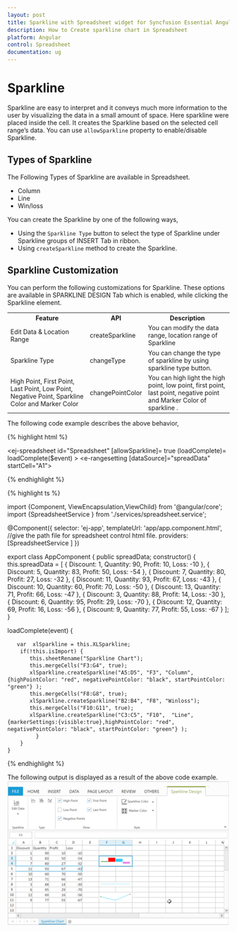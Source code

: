 ```yaml
---
layout: post
title: Sparkline with Spreadsheet widget for Syncfusion Essential Angular-2
description: How to Create sparkline chart in Spreadsheet 
platform: Angular
control: Spreadsheet
documentation: ug
---
```


# Sparkline

Sparkline are easy to interpret and it conveys much more information to the user by visualizing the data in a small amount of space. Here sparkline were placed inside the cell. It creates the Sparkline based on the selected cell range’s data. You can use `allowSparkline` property to enable/disable Sparkline.


## Types of Sparkline 

The Following Types of Sparkline are available in Spreadsheet.

*	Column
*	Line
*	Win/loss 

You can create the Sparkline by one of the following ways,

*	Using the `Sparkline Type` button to select the type of Sparkline under Sparkline groups of INSERT Tab in ribbon.
*	Using `createSparkline` method to create the Sparkline.


## Sparkline Customization

You can perform the following customizations for Sparkline. These options are available in SPARKLINE DESIGN Tab which is enabled, while clicking the Sparkline element.


<table>
    <colgroup><col width="180px" /></colgroup>
    <tr><th>Feature</br></th><th>API</br></th><th>Description</br></th></tr>
    <tr><td>Edit Data & Location Range</br></td><td>createSparkline</br></td><td>You can modify the data range, location range of Sparkline </br></td></tr>
    <tr><td>Sparkline Type</br></td><td>changeType</br></td><td>You can change the type of sparkline by using sparkline type button.</br></td></tr>
    <tr><td>High Point, First Point, Last Point, Low Point, Negative Point, Sparkline Color and Marker Color</br></td><td>changePointColor</br></td><td>You can high light the high point, low point, first point, last point, negative point and Marker Color of sparkline .</br></td></tr>
</table>

The following code example describes the above behavior,

{% highlight html %}

 <ej-spreadsheet id="Spreadsheet" [allowSparkline]= true (loadComplete)= loadComplete($event)  >
     <e-sheets>
            <e-sheet>
                 <e-rangesettings>
                    <e-rangesetting [dataSource]="spreadData" startCell="A1"></e-rangesetting>
                 </e-rangesettings>
            </e-sheet>
    </e-sheets>
</ej-spreadsheet>


{% endhighlight %}

{% highlight ts %}

import {Component, ViewEncapsulation,ViewChild} from '@angular/core';
 import {SpreadsheetService } from './services/spreadsheet.service';

@Component({
  selector: 'ej-app',
  templateUrl: 'app/app.component.html',  //give the path file for spreadsheet control html file.
  providers:[SpreadsheetService ]
})

export class AppComponent {
  public spreadData;
  constructor() {
    this.spreadData = [
                 { Discount: 1,  Quantity: 90, Profit: 10, Loss: -10 },
                 { Discount: 5,  Quantity: 83, Profit: 50, Loss: -54 },
                 { Discount: 7,  Quantity: 80, Profit: 27, Loss: -32 },
                 { Discount: 11, Quantity: 93, Profit: 67, Loss: -43 },
                 { Discount: 10, Quantity: 60, Profit: 70, Loss: -50 },
                 { Discount: 13, Quantity: 71, Profit: 66, Loss: -47 },
                 { Discount: 3,  Quantity: 88, Profit: 14, Loss: -30 },
                 { Discount: 6,  Quantity: 95, Profit: 29, Loss: -70 },
                 { Discount: 12, Quantity: 69, Profit: 16, Loss: -56 },
                 { Discount: 9,  Quantity: 77, Profit: 55, Loss: -67 }
             ];
  }

loadComplete(event) {  

       var  xlSparkline = this.XLSparkline;
        if(!this.isImport) {
           this.sheetRename("Sparkline Chart");
           this.mergeCells("F3:G4", true);
           xlSparkline.createSparkline("A5:D5", "F3", "Column", {highPointColor: "red", negativePointColor: "black", startPointColor: "green"} );
           this.mergeCells("F8:G8", true);
           xlSparkline.createSparkline("B2:B4", "F8", "Winloss");
           this.mergeCells("F10:G11", true);
           xlSparkline.createSparkline("C3:C5", "F10",  "Line", {markerSettings:{visible:true},highPointColor: "red", negativePointColor: "black", startPointColor: "green"} );
             }       
        }
    }

    
{% endhighlight %}

The following output is displayed as a result of the above code example.
![](Sparkline_images/Sparkline.png)

